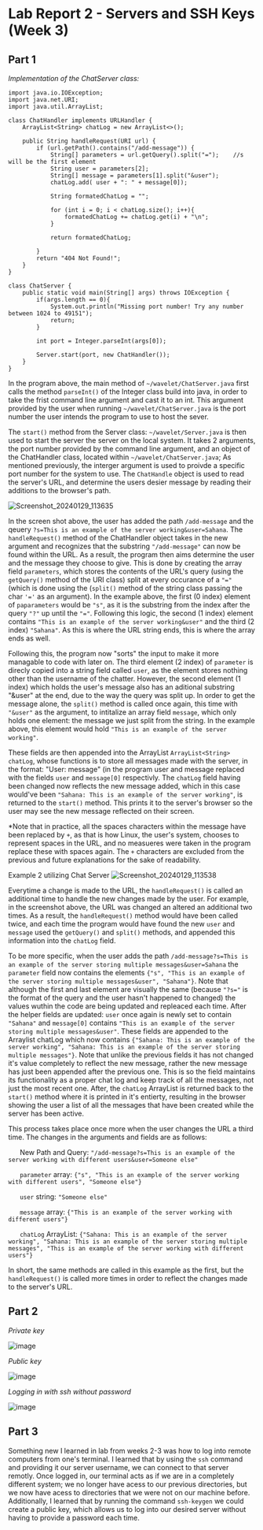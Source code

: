 # Lab Report 2 - Servers and SSH Keys (Week 3)

## Part 1

*Implementation of the ChatServer class:*
```
import java.io.IOException;
import java.net.URI;
import java.util.ArrayList;

class ChatHandler implements URLHandler {
    ArrayList<String> chatLog = new ArrayList<>();

    public String handleRequest(URI url) {
        if (url.getPath().contains("/add-message")) {
            String[] parameters = url.getQuery().split("=");    //s will be the first element 
            String user = parameters[2];
            String[] message = parameters[1].split("&user");
            chatLog.add( user + ": " + message[0]);

            String formatedChatLog = "";

            for (int i = 0; i < chatLog.size(); i++){
                formatedChatLog += chatLog.get(i) + "\n";
            }

            return formatedChatLog;

        }
        return "404 Not Found!";
    }
}

class ChatServer {
    public static void main(String[] args) throws IOException {
        if(args.length == 0){
            System.out.println("Missing port number! Try any number between 1024 to 49151");
            return;
        }

        int port = Integer.parseInt(args[0]);

        Server.start(port, new ChatHandler());
    }
}
```

In the program above, the main method of `~/wavelet/ChatServer.java` first calls the method `parseInt()` of the Integer class build into java, in order to take the frist command line argument and cast it to an int. This argument provided by the user when running `~/wavelet/ChatServer.java` is the port number the user intends the program to use to host the sever. 

The `start()` method from the Server class: `~/wavelet/Server.java` is then used to start the server the server on the local system. It takes 2 arguments, the port number provided by the command line argument, and an object of the ChatHandler class, located within `~/wavelet/ChatServer.java`; As mentioned previously, the interger argument is used to proivde a specific port number for the system to use. The `ChatHandle` object is used to read the server's URL, and determine the users desier message by reading their additions to the browser's path.


![Screenshot_20240129_113635](https://github.com/Sa-Rangaraj/cse15l-lab-reports/assets/158000497/6cd7ae68-8b8a-41ee-9a88-de66911c0101)

In the screen shot above, the user has added the path `/add-message` and the qeuery `?s=This is an example of the server working&user=Sahana`. The `handleRequest()` method of the ChatHandler object takes in the new argument and recognizes that the substring `"/add-message"` can now be found within the URL. As a result, the program then aims determine the user and the message they choose to give. This is done by creating the array field `parameters`, which stores the contents of the URL's query (using the `getQuery()` method of the URI class) split at every occurance of a `"="` (which is done using the (`split()` method of the string class passing the char `'='` as an argument). In the example above, the first (0 index) element of `paparameters` would be `"s"`, as it is the substring from the index after the query `"?"` up until the `"="`. Following this logic, the second (1 index) element contains `"This is an example of the server working&user"` and the third (2 index) `"Sahana"`. As this is where the URL string ends, this is where the array ends as well. 

Following this, the program now "sorts" the input to make it more managable to code with later on. The third element (2 index) of `parameter` is direcly copied into a string field called `user`, as the element stores nothing other than the username of the chatter. However, the second element (1 index) which holds the user's message also has an aditional substring "&user" at the end, due to the way the query was split up. In order to get the message alone, the `split()` method is called once again, this time with `"&user"` as the argument, to intitalize an array field `message`, which only holds one element: the message we just split from the string. In the example above, this element would hold `"This is an example of the server working"`.

These fields are then appended into the ArrayList `ArrayList<String> chatLog`, whose functions is to store all messages made with the server, in the format: "User: message" (in the program user and message replaced with the fields `user` and `message[0]` respectivly. The `chatLog` field  having been changed now reflects the new message added, which in this case would've been `"Sahana: This is an example of the server working"`, is returned to the `start()` method. This prints it to the server's browser so the user may see the new message reflected on their screen. 

*Note that in practice, all the spaces characters within the message have been replaced by `+`, as that is how Linux, the user's system, chooses to represent spaces in the URL, and no measueres were taken in the program replace these with spaces again. The `+` characters are excluded from the previous and future explanations for the sake of readability.


Example 2 utilizing Chat Server
![Screenshot_20240129_113538](https://github.com/Sa-Rangaraj/cse15l-lab-reports/assets/158000497/7c1888a8-ba5c-4546-ac0c-76bbaa749ed6)

Everytime a change is made to the URL, the `handleRequest()` is called an additional time to handle the new changes made by the user. For example, in the screenshot above, the URL was changed an altered an additional two times. As a result, the `handleRequest()` method would have been called twice, and each time the program would have found the new `user` and `message` used the `getQuery()` and `split()` methods, and appended this information into the `chatLog` field. 

To be more specific, when the user adds the path `/add-message?s=This is an example of the server storing multiple messages&user=Sahana` the `parameter` field now contains the elements `{"s", "This is an example of the server storing multiple messages&user", "Sahana"}`. Note that although the first and last element are visually the same (because `"?s="` is the format of the query and the user hasn't happened to changed) the values wuthin the code are being updated and repleaced each time. After the helper fields are updated: `user` once again is newly set to contain `"Sahana"` and `message[0]` contains `"This is an example of the server storing multiple messages&user"`. These fields are appended to the Arraylist chatLog which now contains `{"Sahana: This is an example of the server working", "Sahana: This is an example of the server storing multiple messages"}`. Note that unlike the previous fields it has not changed it's value completely to reflect the new message, rather the new message has just been appended after the previous one. This is so the field maintains its functionality as a proper chat log and keep track of all the messages, not just the most recent one. After, the `chatLog` ArrayList is returned back to the `start()` method where it is printed in it's entierty, resulting in the browser showing the user a list of all the messages that have been created while the server has been active. 

This process takes place once more when the user changes the URL a third time. The changes in the arguments and fields are as follows: 
    
&nbsp;&nbsp;&nbsp;&nbsp;&nbsp;&nbsp;New Path and Query: `"/add-message?s=This is an example of the server working with different users&user=Someone else"`

&nbsp;&nbsp;&nbsp;&nbsp;&nbsp;&nbsp;`parameter` array: `{"s", "This is an example of the server working with different users", "Someone else"}`

&nbsp;&nbsp;&nbsp;&nbsp;&nbsp;&nbsp;`user` string: `"Someone else"`

&nbsp;&nbsp;&nbsp;&nbsp;&nbsp;&nbsp;`message` array: `{"This is an example of the server working with different users"}`

&nbsp;&nbsp;&nbsp;&nbsp;&nbsp;&nbsp;`chatLog` ArrayList: `{"Sahana: This is an example of the server working", "Sahana: This is an example of the server storing multiple messages", "This is an example of the server working with different users"}`
    


In short, the same methods are called in this example as the first, but the `handleRequest()` is called more times in order to reflect the changes made to the server's URL. 

## Part 2
*Private key*

![image](https://github.com/Sa-Rangaraj/cse15l-lab-reports/assets/158000497/fcfb9e92-eada-4690-a95d-eda6c5553135)

*Public key*

![image](https://github.com/Sa-Rangaraj/cse15l-lab-reports/assets/158000497/e620bf26-74ac-4e27-b0b8-5331fde3e59a)

*Logging in with ssh without password*

![image](https://github.com/Sa-Rangaraj/cse15l-lab-reports/assets/158000497/05f915ee-5bd5-41c9-bc3a-f43004edf3b7)


## Part 3

Something new I learned in lab from weeks 2-3 was how to log into remote computers from one's terminal. I learned that by using the `ssh` command and providing it our server username, we can connect to that server remotly. Once logged in, our terminal acts as if we are in a completely different system; we no longer have acess to our previous directories, but we now have acess to directories that we were not on our machine before. Additionally, I learned that by running the command `ssh-keygen` we could create a public key, which allows us to log into our desired server without having to provide a password each time. 
